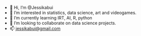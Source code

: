 - 👋 Hi, I’m @Jessikabui
- 👀 I’m interested in statistics, data science, art and videogames.
- 🌱 I’m currently learning IRT, AI, R, python
- 💞️ I’m looking to collaborate on data science projects.
- 📫 jessikabui@gmail.com

<!---
Jessikabui/Jessikabui is a ✨ special ✨ repository because its `README.md` (this file) appears on your GitHub profile.
You can click the Preview link to take a look at your changes.
--->
